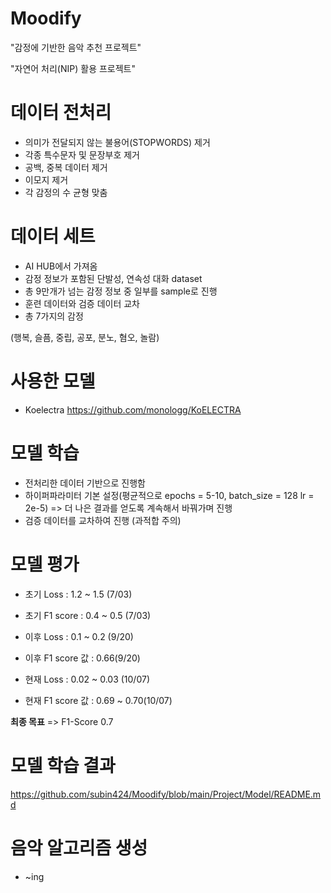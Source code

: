 # Moodify

"감정에 기반한 음악 추천 프로젝트"

"자연어 처리(NIP) 활용 프로젝트"

# 데이터 전처리
- 의미가 전달되지 않는 불용어(STOPWORDS) 제거
- 각종 특수문자 및 문장부호 제거
- 공백, 중복 데이터 제거
- 이모지 제거
- 각 감정의 수 균형 맞춤

# 데이터 세트
- AI HUB에서 가져옴
- 감정 정보가 포함된 단발성, 연속성 대화 dataset
- 총 9만개가 넘는 감정 정보 중 일부를 sample로 진행
- 훈련 데이터와 검증 데이터 교차
- 총 7가지의 감정

(행복, 슬픔, 중립, 공포, 분노, 혐오, 놀람) 

# 사용한 모델
- Koelectra 
<https://github.com/monologg/KoELECTRA>

# 모델 학습

- 전처리한 데이터 기반으로 진행함
- 하이퍼파라미터 기본 설정(평균적으로 epochs = 5-10, batch_size = 128 lr = 2e-5)
=> 더 나은 결과를 얻도록 계속해서 바꿔가며 진행
- 검증 데이터를 교차하여 진행 (과적합 주의)

# 모델 평가

- 초기 Loss : 1.2 ~ 1.5 (7/03)

- 초기 F1 score : 0.4 ~ 0.5 (7/03)
  
- 이후 Loss : 0.1 ~ 0.2 (9/20)

- 이후 F1 score 값 : 0.66(9/20)
  
- 현재 Loss : 0.02 ~ 0.03 (10/07)

- 현재 F1 score 값 : 0.69 ~ 0.70(10/07)


**최종 목표** => F1-Score 0.7 


# 모델 학습 결과 

 <https://github.com/subin424/Moodify/blob/main/Project/Model/README.md>

# 음악 알고리즘 생성
- ~ing
